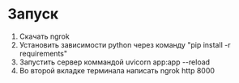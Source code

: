 # Запуск
1. Скачать ngrok
2. Установить зависимости python через команду "pip install -r requirements"
3. Запустить сервер коммандой uvicorn app:app --reload
4. Во второй вкладке терминала написать ngrok http 8000